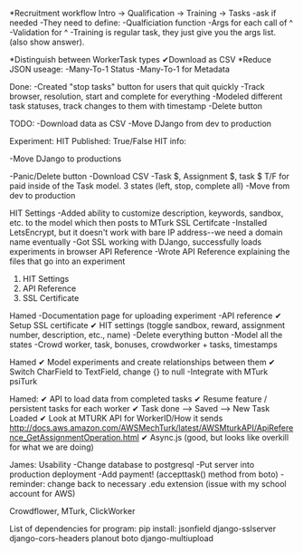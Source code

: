 *Recruitment workflow
	Intro -> Qualification -> Training -> Tasks
		-ask if needed
	-They need to define:
		-Qualficiation function
		-Args for each call of ^
		-Validation for ^
		-Training is regular task, they just give you the args list. (also show answer).

*Distinguish between WorkerTask types
✔Download as CSV
*Reduce JSON useage:
	-Many-To-1 Status
	-Many-To-1 for Metadata



Done:
-Created "stop tasks" button for users that quit quickly
-Track browser, resolution, start and complete for everything
-Modeled different task statuses, track changes to them with timestamp
-Delete button 

TODO:
-Download data as CSV
-Move DJango from dev to production


Experiment:
HIT Published: True/False
HIT info:




-Move DJango to productions



-Panic/Delete button
-Download CSV
-Task $, Assignment $, task $ T/F for paid inside of the Task model. 3 states (left, stop, complete all)
-Move from dev to production




HIT Settings
-Added ability to customize description, keywords, sandbox, etc. to the model which then posts to MTurk
SSL Certifcate
-Installed LetsEncrypt, but it doesn't work with bare IP address--we need a domain name eventually
-Got SSL working with DJango, successfully loads experiments in browser
API Reference
-Wrote API Reference explaining the files that go into an experiment


1. HIT Settings
2. API Reference
3. SSL Certificate


Hamed
-Documentation page for uploading experiment
-API reference
✔ Setup SSL certificate
✔ HIT settings (toggle sandbox, reward, assignment number, description, etc., name)
	-Delete everything button
	-Model all the states 
	-Crowd worker, task, bonuses, crowdworker + tasks, timestamps



Hamed
✔ Model experiments and create relationships between them
✔ Switch CharField to TextField, change {} to null
-Integrate with MTurk
psiTurk

Hamed:
✔ API to load data from completed tasks
✔ Resume feature / persistent tasks for each worker
✔ Task done --> Saved --> New Task Loaded 
✔ Look at MTURK API for WorkerID/How it sends 
http://docs.aws.amazon.com/AWSMechTurk/latest/AWSMturkAPI/ApiReference_GetAssignmentOperation.html
✔ Async.js (good, but looks like overkill for what we are doing)

James:
Usability 
-Change database to postgresql
-Put server into production deployment
-Add payment! (accepttask() method from boto)
-reminder: change back to necessary .edu extension (issue with my school account for AWS)

Crowdflower, MTurk, ClickWorker

List of dependencies for program: 
pip install:
	jsonfield
	django-sslserver
	django-cors-headers
	planout
	boto
	django-multiupload
